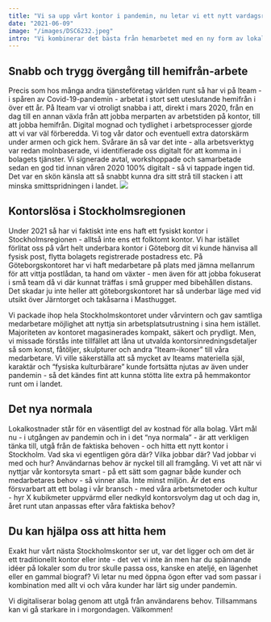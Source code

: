 ```yaml
---
title: "Vi sa upp vårt kontor i pandemin, nu letar vi ett nytt vardagsrum"
date: "2021-06-09"
image: "/images/DSC6232.jpeg"
intro: "Vi kombinerar det bästa från hemarbetet med en ny form av lokal"
---
```


## Snabb och trygg övergång till hemifrån-arbete
Precis som hos många andra tjänsteföretag världen runt så har vi på Iteam - i spåren av Covid-19-pandemin - arbetat i stort sett uteslutande hemifrån i över ett år. På Iteam var vi otroligt snabba i att, direkt i mars 2020, från en dag till en annan växla från att jobba merparten av arbetstiden på kontor, till att jobba hemifrån. Digital mognad och tydlighet i arbetsprocesser gjorde att vi var väl förberedda. Vi tog vår dator och eventuell extra datorskärm under armen och gick hem. Svårare än så var det inte - alla arbetsverktyg var redan molnbaserade, vi identifierade oss digitalt för att komma in i bolagets tjänster. Vi signerade avtal, workshoppade och samarbetade sedan en god tid innan våren 2020 100% digitalt - så vi tappade ingen tid. Det var en skön känsla att så snabbt kunna dra sitt strå till stacken i att minska smittspridningen i landet.
<img src='/images/DSC6232.jpeg' class="w-100 img-fluid"/>

## Kontorslösa i Stockholmsregionen
Under 2021 så har vi faktiskt inte ens haft ett fysiskt kontor i Stockholmsregionen - alltså inte ens ett folktomt kontor. Vi har istället förlitat oss på vårt helt underbara kontor i Göteborg dit vi kunde hänvisa all fysisk post, flytta bolagets registrerade postadress etc. På Göteborgskontoret har vi haft medarbetare på plats med jämna mellanrum för att vittja postlådan, ta hand om växter - men även för att jobba fokuserat i små team då vi där kunnat träffas i små grupper med bibehållen distans. Det skadar ju inte heller att göteborgskontoret har så underbar läge med vid utsikt över Järntorget och takåsarna i Masthugget.

Vi packade ihop hela Stockholmskontoret under vårvintern och gav samtliga medarbetare möjlighet att nyttja sin arbetsplatsutrustning i sina hem istället. Majoriteten av kontoret magasinerades kompakt, säkert och prydligt. Men, vi missade förstås inte tillfället att låna ut utvalda kontorsinredningsdetaljer så som konst, fåtöljer, skulpturer och andra “Iteam-ikoner” till våra medarbetare. Vi ville säkerställa att så mycket av Iteams materiella själ, karaktär och “fysiska kulturbärare” kunde fortsätta njutas av även under pandemin - så det kändes fint att kunna stötta lite extra på hemmakontor runt om i landet.

## Det nya normala
Lokalkostnader står för en väsentligt del av kostnad för alla bolag. Vårt mål nu - i utgången av pandemin och in i det “nya normala” - är att verkligen tänka till, utgå från de faktiska behoven - och hitta ett nytt kontor i Stockholm. Vad ska vi egentligen göra där? Vilka jobbar där? Vad jobbar vi med och hur? Användarnas behov är nyckel till all framgång. Vi vet att när vi nyttjar vår kontorsyta smart - på ett sätt som gagnar både kunder och medarbetares behov - så vinner alla. Inte minst miljön. Är det ens försvarbart att ett bolag i vår bransch - med våra arbetsmetoder och kultur - hyr X kubikmeter uppvärmd eller nedkyld kontorsvolym dag ut och dag in, året runt utan anpassas efter våra faktiska behov?

## Du kan hjälpa oss att hitta hem
Exakt hur vårt nästa Stockholmskontor ser ut, var det ligger och om det är ett traditionellt kontor eller inte - det vet vi inte än men har du spännande idéer på lokaler som du tror skulle passa oss, kanske en ateljé, en lägenhet eller en gammal biograf? Vi letar nu med öppna ögon efter vad som passar i kombination med allt vi och våra kunder har lärt sig under pandemin.

Vi digitaliserar bolag genom att utgå från användarens behov. Tillsammans kan vi gå starkare in i morgondagen. Välkommen!
